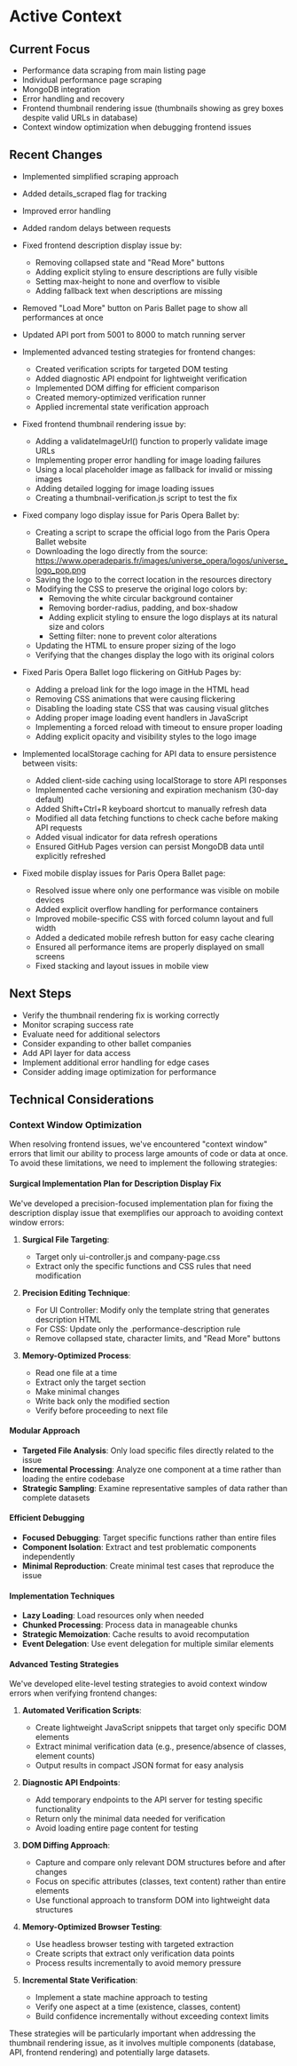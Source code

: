 # Active Context

## Current Focus
- Performance data scraping from main listing page
- Individual performance page scraping
- MongoDB integration
- Error handling and recovery
- Frontend thumbnail rendering issue (thumbnails showing as grey boxes despite valid URLs in database)
- Context window optimization when debugging frontend issues

## Recent Changes
- Implemented simplified scraping approach
- Added details_scraped flag for tracking
- Improved error handling
- Added random delays between requests
- Fixed frontend description display issue by:
  - Removing collapsed state and "Read More" buttons
  - Adding explicit styling to ensure descriptions are fully visible
  - Setting max-height to none and overflow to visible
  - Adding fallback text when descriptions are missing
- Removed "Load More" button on Paris Ballet page to show all performances at once
- Updated API port from 5001 to 8000 to match running server
- Implemented advanced testing strategies for frontend changes:
  - Created verification scripts for targeted DOM testing
  - Added diagnostic API endpoint for lightweight verification
  - Implemented DOM diffing for efficient comparison
  - Created memory-optimized verification runner
  - Applied incremental state verification approach
- Fixed frontend thumbnail rendering issue by:
  - Adding a validateImageUrl() function to properly validate image URLs
  - Implementing proper error handling for image loading failures
  - Using a local placeholder image as fallback for invalid or missing images
  - Adding detailed logging for image loading issues
  - Creating a thumbnail-verification.js script to test the fix
- Fixed company logo display issue for Paris Opera Ballet by:
  - Creating a script to scrape the official logo from the Paris Opera Ballet website
  - Downloading the logo directly from the source: https://www.operadeparis.fr/images/universe_opera/logos/universe_logo_pop.png
  - Saving the logo to the correct location in the resources directory
  - Modifying the CSS to preserve the original logo colors by:
    - Removing the white circular background container
    - Removing border-radius, padding, and box-shadow
    - Adding explicit styling to ensure the logo displays at its natural size and colors
    - Setting filter: none to prevent color alterations
  - Updating the HTML to ensure proper sizing of the logo
  - Verifying that the changes display the logo with its original colors

- Fixed Paris Opera Ballet logo flickering on GitHub Pages by:
  - Adding a preload link for the logo image in the HTML head
  - Removing CSS animations that were causing flickering
  - Disabling the loading state CSS that was causing visual glitches
  - Adding proper image loading event handlers in JavaScript
  - Implementing a forced reload with timeout to ensure proper loading
  - Adding explicit opacity and visibility styles to the logo image

- Implemented localStorage caching for API data to ensure persistence between visits:
  - Added client-side caching using localStorage to store API responses
  - Implemented cache versioning and expiration mechanism (30-day default)
  - Added Shift+Ctrl+R keyboard shortcut to manually refresh data
  - Modified all data fetching functions to check cache before making API requests
  - Added visual indicator for data refresh operations
  - Ensured GitHub Pages version can persist MongoDB data until explicitly refreshed

- Fixed mobile display issues for Paris Opera Ballet page:
  - Resolved issue where only one performance was visible on mobile devices
  - Added explicit overflow handling for performance containers
  - Improved mobile-specific CSS with forced column layout and full width
  - Added a dedicated mobile refresh button for easy cache clearing
  - Ensured all performance items are properly displayed on small screens
  - Fixed stacking and layout issues in mobile view

## Next Steps
- Verify the thumbnail rendering fix is working correctly
- Monitor scraping success rate
- Evaluate need for additional selectors
- Consider expanding to other ballet companies
- Add API layer for data access
- Implement additional error handling for edge cases
- Consider adding image optimization for performance

## Technical Considerations
### Context Window Optimization
When resolving frontend issues, we've encountered "context window" errors that limit our ability to process large amounts of code or data at once. To avoid these limitations, we need to implement the following strategies:

#### Surgical Implementation Plan for Description Display Fix
We've developed a precision-focused implementation plan for fixing the description display issue that exemplifies our approach to avoiding context window errors:

1. **Surgical File Targeting**:
   - Target only ui-controller.js and company-page.css
   - Extract only the specific functions and CSS rules that need modification

2. **Precision Editing Technique**:
   - For UI Controller: Modify only the template string that generates description HTML
   - For CSS: Update only the .performance-description rule
   - Remove collapsed state, character limits, and "Read More" buttons

3. **Memory-Optimized Process**:
   - Read one file at a time
   - Extract only the target section
   - Make minimal changes
   - Write back only the modified section
   - Verify before proceeding to next file

#### Modular Approach
- **Targeted File Analysis**: Only load specific files directly related to the issue
- **Incremental Processing**: Analyze one component at a time rather than loading the entire codebase
- **Strategic Sampling**: Examine representative samples of data rather than complete datasets

#### Efficient Debugging
- **Focused Debugging**: Target specific functions rather than entire files
- **Component Isolation**: Extract and test problematic components independently
- **Minimal Reproduction**: Create minimal test cases that reproduce the issue

#### Implementation Techniques
- **Lazy Loading**: Load resources only when needed
- **Chunked Processing**: Process data in manageable chunks
- **Strategic Memoization**: Cache results to avoid recomputation
- **Event Delegation**: Use event delegation for multiple similar elements

#### Advanced Testing Strategies
We've developed elite-level testing strategies to avoid context window errors when verifying frontend changes:

1. **Automated Verification Scripts**:
   - Create lightweight JavaScript snippets that target only specific DOM elements
   - Extract minimal verification data (e.g., presence/absence of classes, element counts)
   - Output results in compact JSON format for easy analysis

2. **Diagnostic API Endpoints**:
   - Add temporary endpoints to the API server for testing specific functionality
   - Return only the minimal data needed for verification
   - Avoid loading entire page content for testing

3. **DOM Diffing Approach**:
   - Capture and compare only relevant DOM structures before and after changes
   - Focus on specific attributes (classes, text content) rather than entire elements
   - Use functional approach to transform DOM into lightweight data structures

4. **Memory-Optimized Browser Testing**:
   - Use headless browser testing with targeted extraction
   - Create scripts that extract only verification data points
   - Process results incrementally to avoid memory pressure

5. **Incremental State Verification**:
   - Implement a state machine approach to testing
   - Verify one aspect at a time (existence, classes, content)
   - Build confidence incrementally without exceeding context limits

These strategies will be particularly important when addressing the thumbnail rendering issue, as it involves multiple components (database, API, frontend rendering) and potentially large datasets.
